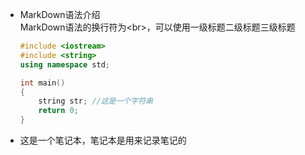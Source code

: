 * MarkDown语法介绍<br>MarkDown语法的换行符为\<br>，可以使用一级标题二级标题三级标题

  ```cpp
  #include <iostream>
  #include <string>
  using namespace std;
  
  int main()
  {
      string str; //这是一个字符串
      return 0;
  }
  ```

* 这是一个笔记本，笔记本是用来记录笔记的<br>

